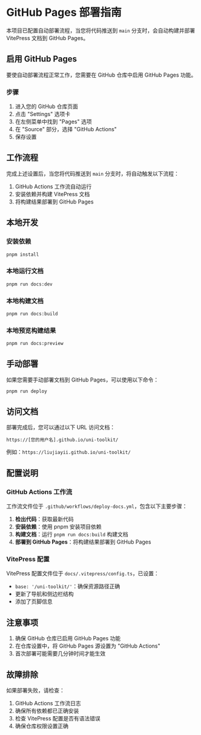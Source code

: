 # GitHub Pages 部署指南

本项目已配置自动部署流程，当您将代码推送到 `main` 分支时，会自动构建并部署 VitePress 文档到 GitHub Pages。

## 启用 GitHub Pages

要使自动部署流程正常工作，您需要在 GitHub 仓库中启用 GitHub Pages 功能。

### 步骤

1. 进入您的 GitHub 仓库页面
2. 点击 "Settings" 选项卡
3. 在左侧菜单中找到 "Pages" 选项
4. 在 "Source" 部分，选择 "GitHub Actions"
5. 保存设置

## 工作流程

完成上述设置后，当您将代码推送到 `main` 分支时，将自动触发以下流程：

1. GitHub Actions 工作流自动运行
2. 安装依赖并构建 VitePress 文档
3. 将构建结果部署到 GitHub Pages

## 本地开发

### 安装依赖

```bash
pnpm install
```

### 本地运行文档

```bash
pnpm run docs:dev
```

### 本地构建文档

```bash
pnpm run docs:build
```

### 本地预览构建结果

```bash
pnpm run docs:preview
```

## 手动部署

如果您需要手动部署文档到 GitHub Pages，可以使用以下命令：

```bash
pnpm run deploy
```

## 访问文档

部署完成后，您可以通过以下 URL 访问文档：

```text
https://[您的用户名].github.io/uni-toolkit/
```

例如：`https://liujiayii.github.io/uni-toolkit/`

## 配置说明

### GitHub Actions 工作流

工作流文件位于 `.github/workflows/deploy-docs.yml`，包含以下主要步骤：

1. **检出代码**：获取最新代码
2. **安装依赖**：使用 pnpm 安装项目依赖
3. **构建文档**：运行 `pnpm run docs:build` 构建文档
4. **部署到 GitHub Pages**：将构建结果部署到 GitHub Pages

### VitePress 配置

VitePress 配置文件位于 `docs/.vitepress/config.ts`，已设置：

- `base: '/uni-toolkit/'`：确保资源路径正确
- 更新了导航和侧边栏结构
- 添加了页脚信息

## 注意事项

1. 确保 GitHub 仓库已启用 GitHub Pages 功能
2. 在仓库设置中，将 GitHub Pages 源设置为 "GitHub Actions"
3. 首次部署可能需要几分钟时间才能生效

## 故障排除

如果部署失败，请检查：

1. GitHub Actions 工作流日志
2. 确保所有依赖都已正确安装
3. 检查 VitePress 配置是否有语法错误
4. 确保仓库权限设置正确
